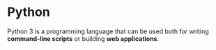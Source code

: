# Python
Python 3 is a programming language that can be used both for writing **command-line scripts** or building **web applications**.
